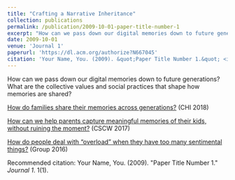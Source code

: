 ```yaml
---
title: "Crafting a Narrative Inheritance"
collection: publications
permalink: /publication/2009-10-01-paper-title-number-1
excerpt: "How can we pass down our digital memories down to future generations?"
date: 2009-10-01
venue: 'Journal 1'
paperurl: 'https://dl.acm.org/authorize?N667045'
citation: 'Your Name, You. (2009). &quot;Paper Title Number 1.&quot; <i>Journal 1</i>. 1(1).'
---
```

How can we pass down our digital memories down to future generations? What are the collective values and social practices that shape how memories are shared?


[How do families share their memories across generations?](https://dl.acm.org/authorize?N667045) (CHI 2018)

[How can we help parents capture meaningful memories of their kids, without ruining the moment?](https://conceptanjolima.github.io/seeJazz.github.io/posts/2014/08/blog-post-3/) (CSCW 2017)

[How do people deal with “overload” when they have too many sentimental things?](https://dl.acm.org/authorize?N40683) (Group 2016)

Recommended citation: Your Name, You. (2009). "Paper Title Number 1." <i>Journal 1</i>. 1(1).
